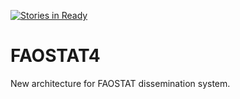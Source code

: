 [![Stories in Ready](https://badge.waffle.io/faostat4/faostat4-ui.png?label=ready&title=Ready)](https://waffle.io/faostat4/faostat4-ui)
# FAOSTAT4
New architecture for FAOSTAT dissemination system.
